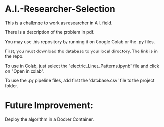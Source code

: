 # A.I.-Researcher-Selection
This is a challenge to work as researcher in A.I. field.

There is a description of the problem in pdf.

You may use this repository by running it on Google Colab or the .py files.

First, you must download the database to your local directory.
The link is in the repo.

To use in Colab, just select the "electric_Lines_Patterns.ipynb" file and click on "Open in colab".

To use the .py pipeline files, add first the 'database.csv' file to the project folder.

# Future Improvement: 
Deploy the algorithm in a Docker Container.
